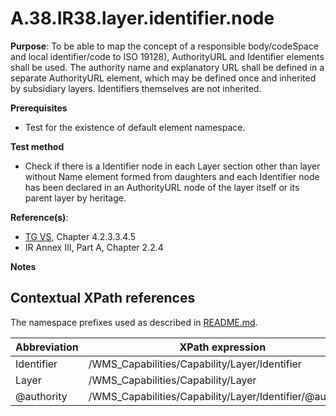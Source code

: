 # A.38.IR38.layer.identifier.node

**Purpose**: To be able to map the concept of a responsible body/codeSpace and local identifier/code to ISO 19128), AuthorityURL and Identifier elements shall be used. The authority name and explanatory URL shall be defined in a separate AuthorityURL element, which may be defined once and inherited by subsidiary layers. Identifiers themselves are not inherited.

**Prerequisites**

* Test for the existence of default element namespace.

**Test method**

* Check if there is a Identifier node in each Layer section other than layer without Name element formed from daughters and each Identifier node has been declared in an AuthorityURL node of the layer itself or its parent layer by heritage.

**Reference(s)**: 
* [TG VS](README.md#ref_TG_VS), Chapter 4.2.3.3.4.5
* IR Annex III, Part A, Chapter 2.2.4

**Notes**

## Contextual XPath references

The namespace prefixes used as described in [README.md](README.md#namespaces).

Abbreviation                                               |  XPath expression
---------------------------------------------------------- | -------------------------------------------------------------------------
Identifier <a name="Identifier"></a>   | /WMS_Capabilities/Capability/Layer/Identifier
Layer <a name="Layer"></a>   | /WMS_Capabilities/Capability/Layer
@authority <a name="@authority"></a>   | /WMS_Capabilities/Capability/Layer/Identifier/@authority
